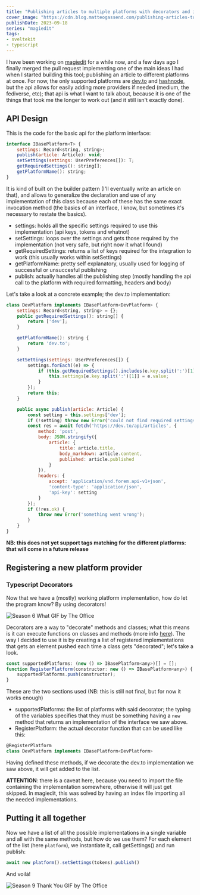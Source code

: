 ```yaml
---
title: "Publishing articles to multiple platforms with decorators and interfaces"
cover_image: "https://cdn.blog.matteogassend.com/publishing-articles-to-multiple-platforms-with-decorators-and-interfaces.webp"
publishDate: 2023-09-18
series: "magiedit"
tags:
- sveltekit
- typescript
---
```


I have been working on [magiedit](https://magiedit.magitools.app) for a while now, and a few days ago I finally merged the pull request implementing one of the main ideas I had when I started building this tool; publishing an article to different platforms at once. For now, the only supported platforms are [dev.to](https://dev.to) and [hashnode](https://hashnode.com), but the api allows for easily adding more providers if needed (medium, the fediverse, etc); that api is what I want to talk about, because it is one of the things that took me the longer to work out (and it still isn't exactly done).

## API Design

This is the code for the basic api for the platform interface:
```js
interface IBasePlatform<T> {
	settings: Record<string, string>;
	publish(article: Article): void;
	setSettings(settings: UserPreferences[]): T;
	getRequiredSettings(): string[];
	getPlatformName(): string;
}
```
It is kind of built on the builder pattern (I'll eventually write an article on that), and allows to generalize the declaration and use of any implementation of this class because each of these has the same exact invocation method (the basics of an interface, I know, but sometimes it's necessary to restate the basics).

- settings: holds all the specific settings required to use this implementation (api keys, tokens and whatnot)
- setSettings: loops over the settings and gets those required by the implementation (not very safe, but right now it what I found)
- getRequiredSettings: returns a list of keys required for the integration to work (this usually works within setSettings)
- getPlatformName: pretty self explanatory, usually used for logging of successful or unsuccesful publishing
- publish: actually handles all the publishing step (mostly handling the api call to the platform with required formatting, headers and body)

Let's take a look at a concrete example; the dev.to implementation:

```js
class DevPlatform implements IBasePlatform<DevPlatform> {
	settings: Record<string, string> = {};
	public getRequiredSettings(): string[] {
		return ['dev'];
	}

	getPlatformName(): string {
		return 'dev.to';
	}

	setSettings(settings: UserPreferences[]) {
		settings.forEach((e) => {
			if (this.getRequiredSettings().includes(e.key.split(':')[1])) {
				this.settings[e.key.split(':')[1]] = e.value;
			}
		});
		return this;
	}

	public async publish(article: Article) {
		const setting = this.settings['dev'];
		if (!setting) throw new Error('could not find required settings');
		const res = await fetch('https://dev.to/api/articles', {
			method: 'post',
			body: JSON.stringify({
				article: {
					title: article.title,
					body_markdown: article.content,
					published: article.published
				}
			}),
			headers: {
				accept: 'application/vnd.forem.api-v1+json',
				'content-type': 'application/json',
				'api-key': setting
			}
		});
		if (!res.ok) {
			throw new Error('something went wrong');
		}
	}
}
```
**NB: this does not yet support tags matching for the different platforms: that will come in a future release**

## Registering a new platform provider

### Typescript Decorators

Now that we have a (mostly) working platform implementation, how do let the program know? By using decorators!

![Season 6 What GIF by The Office](https://media3.giphy.com/media/ghuvaCOI6GOoTX0RmH/giphy.gif?cid=bcfb69442kgj0xwn63swq7t1t97b3irfiuh163t7c92wwgcn&ep=v1_gifs_search&rid=giphy.gif&ct=g)

Decorators are a way to "decorate" methods and classes; what this means is it can execute functions on classes and methods (more info [here](https://www.typescriptlang.org/docs/handbook/decorators.html)). The way I decided to use it is by creating a list of registered implementations that gets an element pushed each time a class gets "decorated"; let's take a look.

```js
const supportedPlatforms: (new () => IBasePlatform<any>)[] = [];
function RegisterPlatform(constructor: new () => IBasePlatform<any>) {
	supportedPlatforms.push(constructor);
}
```
These are the two sections used (NB: this is still not final, but for now it works enough)
- supportedPlatforms: the list of platforms with said decorator; the typing of the variables specifies that they must be something having a `new` method that returns an implementation of the interface we saw above.
- RegisterPlatform: the actual decorator function that can be used like this:
```js
@RegisterPlatform
class DevPlatform implements IBasePlatform<DevPlatform>
```

Having defined these methods, if we decorate the dev.to implementation we saw above, it will get added to the list.

**ATTENTION**: there is a caveat here, because you need to import the file containing the implementation somewhere, otherwise it will just get skipped. In magiedit, this was solved by having an index file importing all the needed implementations.

## Putting it all together

Now we have a list of all the possible implementations in a single variable and all with the same methods, but how do we use them?
For each element of the list (here `platform`), we instantiate it, call getSettings() and run publish:
```js
await new platform().setSettings(tokens).publish()
```

And voilà!

![Season 9 Thank You GIF by The Office](https://media3.giphy.com/media/1BFEEIo4h1BuTH8eqP/giphy.gif?cid=bcfb69442ubf7xftc9bpq6n6h9a2q3d5gi0q7ch5tr0w2sn3&ep=v1_gifs_search&rid=giphy.gif&ct=g)
